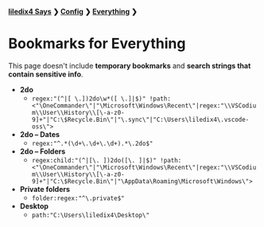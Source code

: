 
**[liledix4 Says](../../README.md) ❯ [Config](Config/index.md) ❯ [Everything](README.md) ❯**
# Bookmarks for Everything

This page doesn't include **temporary bookmarks** and **search strings that contain sensitive info**.

- **2do**
    - `regex:"(^|[ \.])2do\w*([ \.]|$)" !path:<"\OneCommander\"|"\Microsoft\Windows\Recent\"|regex:"\\VSCodium\\User\\History\\[\-a-z0-9]+"|"C:\$Recycle.Bin\"|"\.sync\"|"C:\Users\liledix4\.vscode-oss\">`
- **2do – Dates**
    - `regex:"^.*(\d+\.\d+\.\d+).*\.2do$"`
- **2do – Folders**
    - `regex:child:"(^|[\. ])2do([\. ]|$)" !path:<"\OneCommander\"|"\Microsoft\Windows\Recent\"|regex:"\\VSCodium\\User\\History\\[\-a-z0-9]+"|"C:\$Recycle.Bin\"|"\AppData\Roaming\Microsoft\Windows\">`
- **Private folders**
    - `folder:regex:"^\.private$"`
- **Desktop**
    - `path:"C:\Users\liledix4\Desktop\"`
